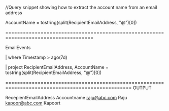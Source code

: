 //Query snippet showing how to extract the account name from an email address

AccountName = tostring(split(RecipientEmailAddress, "@")[0])

====================================================================================

EmailEvents

| where Timestamp > ago(7d)

| project RecipientEmailAddress, AccountName = tostring(split(RecipientEmailAddress, "@")[0])

=================================================================================================
OUTPUT

RecepientEmailAddress     Accountname
raju@abc.com              Raju
kapoor@abc.com            Kapoort
